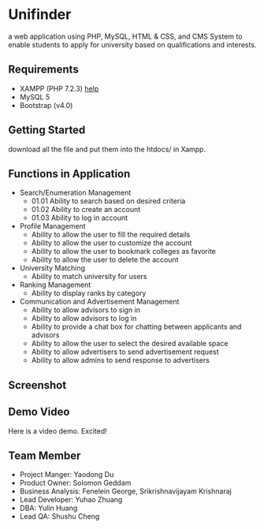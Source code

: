 # Unifinder
a web application using PHP, MySQL, HTML &amp; CSS, and CMS System to enable students to apply for university based on qualifications and interests.

## Requirements

- XAMPP (PHP 7.2.3) [help](https://www.apachefriends.org/blog/new_xampp_20170628.html)
- MySQL 5
- Bootstrap (v4.0)

## Getting Started

download all the file and put them into the htdocs/ in Xampp. 

## Functions in Application

* Search/Enumeration Management
  * 01.01	Ability to search based on desired criteria
  * 01.02	Ability to create an account
  * 01.03	Ability to log in account
* Profile Management
  * Ability to allow the user to fill the required details
  * Ability to allow the user to customize the account
  * Ability to allow the user to bookmark colleges as favorite
  * Ability to allow the user to delete the account
* University Matching
  * Ability to match university for users
* Ranking Management
  * Ability to display ranks by category
* Communication and Advertisement Management
  * Ability to allow advisors to sign in
  * Ability to allow advisors to log in
  * Ability to provide a chat box for chatting between applicants and advisors
  * Ability to allow the user to select the desired available space
  * Ability to allow advertisers to send advertisement request
  * Ability to allow admins to send response to advertisers 

## Screenshot



## Demo Video

Here is a video demo. Excited!

## Team Member

* Project Manger: Yaodong Du
* Product Owner: Solomon Geddam
* Business Analysis: Fenelein George, Srikrishnavijayam Krishnaraj
* Lead Developer: Yuhao Zhuang
* DBA: Yulin Huang
* Lead QA: Shushu Cheng


